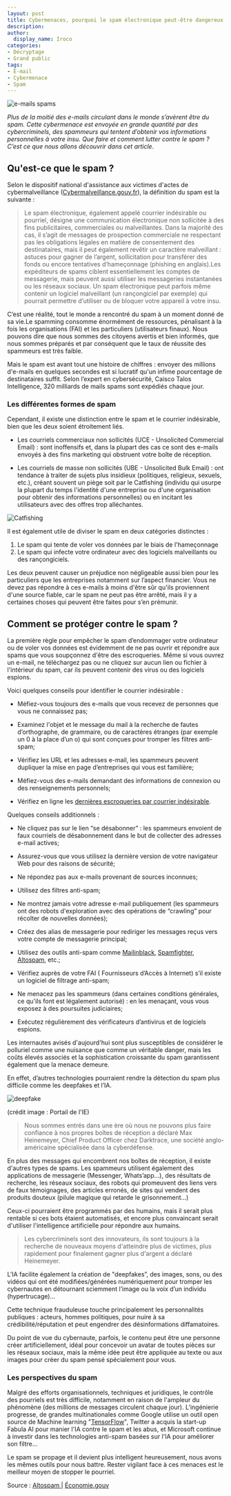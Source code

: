 ```yaml
---
layout: post
title: Cybermenaces, pourquoi le spam électronique peut-être dangereux ?
description:
author:
  display_name: Iroco
categories:
- Décryptage
- Grand public
tags:
- E-mail
- Cybermenace
- Spam
---
```

![e-mails spams](/images/spam/spam.jpg)

*Plus de la moitié des e-mails circulant dans le monde s’avèrent être du spam. Cette cybermenace est envoyée en grande quantité par des cybercriminels, des spammeurs qui tentent d’obtenir vos informations personnelles à votre insu. Que faire et comment lutter contre le spam ? C’est ce que nous allons découvrir dans cet article.*

## Qu'est-ce que le spam ?

Selon le dispositif national d'assistance aux victimes d'actes de cybermalveillance ([Cybermalveillance.gouv.fr](https://www.cybermalveillance.gouv.fr/tous-nos-contenus/fiches-reflexes/spam-electronique)), la définition du spam est la suivante : 

> Le spam électronique, également appelé courrier indésirable ou pourriel, désigne une communication électronique non sollicitée à des fins publicitaires, commerciales ou malveillantes. Dans la majorité des cas, il s’agit de messages de prospection commerciale ne respectant pas les obligations légales en matière de consentement des destinataires, mais il peut également revêtir un caractère malveillant : astuces pour gagner de l’argent, sollicitation pour transférer des fonds ou encore tentatives d’hameçonnage (phishing en anglais).Les expéditeurs de spams ciblent essentiellement les comptes de messagerie, mais peuvent aussi utiliser les messageries instantanées ou les réseaux sociaux. Un spam électronique peut parfois même contenir un logiciel malveillant (un rançongiciel par exemple) qui pourrait permettre d’utiliser ou de bloquer votre appareil à votre insu.

C’est une réalité, tout le monde a rencontré du spam à un moment donné de sa vie.Le spamming consomme énormément de ressources, pénalisant à la fois les organisations (FAI) et les particuliers (utilisateurs finaux). Nous pouvons dire que nous sommes des citoyens avertis et bien informés, que nous sommes préparés et par conséquent que le taux de réussite des spammeurs est très faible. 

Mais le spam est avant tout une histoire de chiffres : envoyer des millions d'e-mails en quelques secondes est si lucratif qu'un infime pourcentage de destinataires suffit. Selon l’expert en cybersécurité, Caisco Talos Intelligence, 320 milliards de mails spams sont expédiés chaque jour. 

### Les différentes formes de spam 

Cependant, il existe une distinction entre le spam et le courrier indésirable, bien que les deux soient étroitement liés. 

- Les courriels commerciaux non sollicités (UCE - Unsolicited Commercial Email) : sont inoffensifs et, dans la plupart des cas ce sont des e-mails envoyés à des fins marketing qui obstruent votre boîte de réception. 

- Les courriels de masse non sollicités (UBE - Unsolicited Bulk Email) : ont tendance à traiter de sujets plus insidieux (politiques, religieux, sexuels, etc.), créant souvent un piège soit par le Catfishing (individu qui usurpe la plupart du temps l'identité d'une entreprise ou d'une organisation pour obtenir des informations personnelles) ou en incitant les utilisateurs avec des offres trop alléchantes.

![Catfishing](/images/spam/Catfishing.png)

Il est également utile de diviser le spam en deux catégories distinctes : 

1. Le spam qui tente de voler vos données par le biais de l'hameçonnage 
2. Le spam qui infecte votre ordinateur avec des logiciels malveillants ou des rançongiciels.

Les deux peuvent causer un préjudice non négligeable aussi bien pour les particuliers que les entreprises notamment sur l’aspect financier. Vous ne devez pas répondre à ces e-mails à moins d'être sûr qu'ils proviennent d'une source fiable, car le spam ne peut pas être arrêté, mais il y a certaines choses qui peuvent être faites pour s’en prémunir. 

## Comment se protéger contre le spam ? 

La première règle pour empêcher le spam d’endommager votre ordinateur ou de voler vos données est évidemment de ne pas ouvrir et répondre aux spams que vous soupçonnez d'être des escroqueries. Même si vous ouvrez un e-mail, ne téléchargez pas ou ne cliquez sur aucun lien ou fichier à l'intérieur du spam, car ils peuvent contenir des virus ou des logiciels espions. 

Voici quelques conseils pour identifier le courrier indésirable :

* Méfiez-vous toujours des e-mails que vous recevez de personnes que vous ne connaissez pas;


* Examinez l'objet et le message du mail à la recherche de fautes d’orthographe, de grammaire, ou de caractères étranges (par exemple un 0 à la place d’un o) qui sont conçues pour tromper les filtres anti-spam;


* Vérifiez les URL et les adresses e-mail, les spammeurs peuvent dupliquer la mise en page d’entreprises qui vous est familière;


* Méfiez-vous des e-mails demandant des informations de connexion ou des renseignements personnels;


* Vérifiez en ligne les [dernières escroqueries par courrier indésirable](https://securelist.com/category/spam-and-phishing-reports/).

Quelques conseils additionnels : 

* Ne cliquez pas sur le lien “se désabonner” : les spammeurs envoient de faux courriels de désabonnement dans le but de collecter des adresses e-mail actives;

* Assurez-vous que vous utilisez la dernière version de votre navigateur Web pour des raisons de sécurité;

* Ne répondez pas aux e-mails provenant de sources inconnues;

* Utilisez des filtres anti-spam;

* Ne montrez jamais votre adresse e-mail publiquement (les spammeurs ont des robots d'exploration avec des opérations de “crawling” pour récolter de nouvelles données);

* Créez des alias de messagerie pour rediriger les messages reçus vers votre compte de messagerie principal;

* Utilisez des outils anti-spam comme [Mailinblack](https://www.mailinblack.com/en/), [Spamfighter](https://www.spamfighter.com/SPAMfighter/Lang_FR/Download_Download.asp), [Altospam](https://www.altospam.com), etc.;

* Vérifiez auprès de votre FAI ( Fournisseurs d’Accès à Internet) s’il existe un logiciel de filtrage anti-spam;

* Ne menacez pas les spammeurs (dans certaines conditions générales, ce qu'ils font est légalement autorisé) : en les menaçant, vous vous exposez à des poursuites judiciaires;

*  Exécutez régulièrement des vérificateurs d’antivirus et de logiciels espions.

Les internautes avisés d'aujourd'hui sont plus susceptibles de considérer le polluriel comme une nuisance que comme un véritable danger, mais les coûts élevés associés et la sophistication croissante du spam garantissent également que la menace demeure. 

En effet, d’autres technologies pourraient rendre la détection du spam plus difficile comme les deepfakes et l’IA. 

![deepfake](/images/spam/deepfake.jpg)

(crédit image : Portail de l'IE)

> Nous sommes entrés dans une ère où nous ne pouvons plus faire confiance à nos propres boîtes de réception
a déclaré Max Heinemeyer, Chief Product Officer chez Darktrace, une société anglo-américaine spécialisée dans la cyberdéfense. 

En plus des messages qui encombrent nos boîtes de réception, il existe d'autres types de spams. Les spammeurs utilisent également des applications de messagerie (Messenger, Whats’app…), des résultats de recherche, les réseaux sociaux, des robots qui promeuvent des liens vers de faux témoignages, des articles erronés, de sites qui vendent des produits douteux (pilule magique qui retarde le grisonnement…) 

Ceux-ci pourraient être programmés par des humains, mais il serait plus rentable si ces bots étaient automatisés, et encore plus convaincant serait d'utiliser l'intelligence artificielle pour répondre aux humains.

> Les cybercriminels sont des innovateurs, ils sont toujours à la recherche de nouveaux moyens d'atteindre plus de victimes, plus rapidement pour finalement gagner plus d'argent
a déclaré Heinemeyer.

L'IA facilite également la création de "deepfakes”, des images, sons, ou des vidéos qui ont été modifiées/générées numériquement pour tromper les cybernautes en détournant sciemment l’image ou la voix d’un individu (hypertrucage)…

Cette technique frauduleuse touche principalement les personnalités publiques : acteurs, hommes politiques, pour nuire à sa crédibilité/réputation et peut engendrer des désinformations diffamatoires. 

Du point de vue du cybernaute, parfois, le contenu peut être une personne créer artificiellement, idéal pour concevoir un avatar de toutes pièces sur les réseaux sociaux, mais la même idée peut être appliquée au texte ou aux images pour créer du spam pensé spécialement pour vous.

### Les perspectives du spam 

Malgré des efforts organisationnels, techniques et juridiques, le contrôle des pourriels est très difficile, notamment en raison de l'ampleur du phénomène (des millions de messages circulent chaque jour). L’ingénierie progresse, de grandes multinationales comme Google utilise un outil open source de Machine learning "[TensorFlow](https://www.tensorflow.org/?hl=fr)", Twitter a acquis la start-up Fabula AI pour manier l'IA contre le spam et les abus, et Microsoft continue à investir dans les technologies anti-spam basées sur l'IA pour améliorer son filtre…

Le spam se propage et il devient plus intelligent heureusement, nous avons les mêmes outils pour nous battre. Rester vigilant face à ces menaces est le meilleur moyen de stopper le pourriel. 

Source : [Altospam ](https://www.altospam.com/glossaire/spam.php)| [Économie.gouv ](https://www.economie.gouv.fr/entreprises/comment-lutter-contre-spams)
